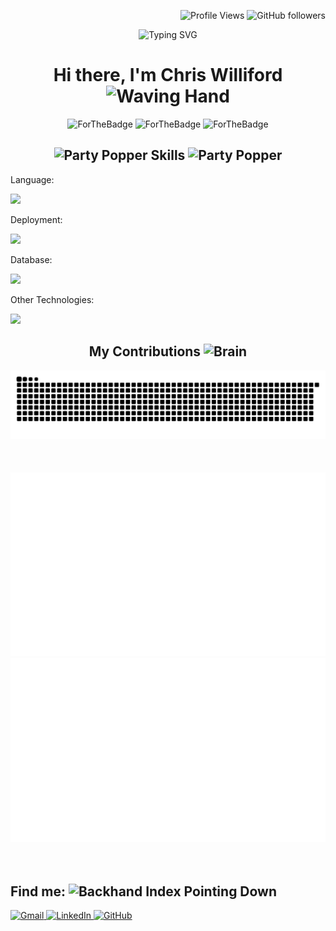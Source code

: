 <p align="right">
    <img alt="Profile Views" src="https://komarev.com/ghpvc/?username=AGiggleSniffer" />
    <img alt="GitHub followers" src="https://img.shields.io/github/followers/AGiggleSniffer.svg?style=social&label=Follow&maxAge=2592000" />
</p>

<p align="center">
  <img alt="Typing SVG" src="https://readme-typing-svg.demolab.com?font=Fira+Code&size=35&pause=1000&center=true&vCenter=true&random=false&width=700&lines=%E2%9A%A1+Full+Stack+Tech+%E2%9A%A1;%F0%9F%92%BB+Hardware+Expert+%F0%9F%92%BB;%F0%9F%8D%9C+Food+Enthusiast+%F0%9F%8D%9C;%F0%9F%92%9C+Indie+Game+Lover+%F0%9F%92%9C;%E2%9C%A8+Tech+Junkie+%E2%9C%A8"/>
</p>

<h1 align="center">
    Hi there, I'm Chris Williford <img src="https://raw.githubusercontent.com/Tarikul-Islam-Anik/Animated-Fluent-Emojis/master/Emojis/Hand%20gestures/Waving%20Hand.png" alt="Waving Hand" width="35" height="35" />
</h1>

<div align="center">
    <img alt="ForTheBadge" src="https://forthebadge.com/images/badges/contains-cat-gifs.svg"/>
    <img alt="ForTheBadge" src="http://ForTheBadge.com/images/badges/makes-people-smile.svg"/>
    <img alt="ForTheBadge" src="https://forthebadge.com/images/badges/contains-tasty-spaghetti-code.svg"/>
</div>

<h2 align="center">
    <img src="https://raw.githubusercontent.com/Tarikul-Islam-Anik/Animated-Fluent-Emojis/master/Emojis/Activities/Party%20Popper.png" alt="Party Popper" width="25" height="25" /> Skills <img src="https://raw.githubusercontent.com/Tarikul-Islam-Anik/Animated-Fluent-Emojis/master/Emojis/Activities/Party%20Popper.png" alt="Party Popper" width="25" height="25" />
</h2>
<p>
  Language:
</p>
<img src="https://skillicons.dev/icons?i=html,css,svg,js,py,cs,powershell,regex" />
<p>
  Deployment:
</p>
<img src="https://skillicons.dev/icons?i=github,git,bitbucket,docker,githubactions" />
<p>
  Database:
</p>
<img src="https://skillicons.dev/icons?i=postgres,sequelize,mysql,sqlite" />
<p>
  Other Technologies:
</p>
<img src="https://skillicons.dev/icons?i=windows,linux,raspberrypi,nodejs,npm,vite,threejs,react,redux,unity,postman,ps,visualstudio,vscode" />

<div align="center">
  <h2 align="center">
    My Contributions <img src="https://raw.githubusercontent.com/Tarikul-Islam-Anik/Animated-Fluent-Emojis/master/Emojis/Hand%20gestures/Brain.png" alt="Brain" width="25" height="25" />
  </h2>
  <picture>
    <source media="(prefers-color-scheme: dark)" srcset="https://github.com/AGiggleSniffer/AGiggleSniffer/blob/output/github-contribution-grid-snake-dark.svg" />
    <source media="(prefers-color-scheme: light)" srcset="https://github.com/AGiggleSniffer/AGiggleSniffer/blob/output/github-contribution-grid-snake.svg" />
    <img alt="github-snake" src="https://github.com/AGiggleSniffer/AGiggleSniffer/blob/output/github-contribution-grid-snake-dark.svg" />
  </picture>
</div>

<div align="center">
  <br/><br/><br/>
  <picture>
    <source media="(prefers-color-scheme: dark)" srcset="https://raw.githubusercontent.com/AGiggleSniffer/Readme-Info/master/generated/overview.svg#gh-dark-mode-only" />
    <source media="(prefers-color-scheme: light)" srcset="https://raw.githubusercontent.com/AGiggleSniffer/Readme-Info/master/generated/overview.svg#gh-light-mode-only" />
    <img alt="overview" src="https://raw.githubusercontent.com/AGiggleSniffer/Readme-Info/master/generated/overview.svg#gh-dark-mode-only" />
  </picture>
  <picture>
    <source media="(prefers-color-scheme: dark)" srcset="https://raw.githubusercontent.com/AGiggleSniffer/Readme-Info/master/generated/languages.svg#gh-dark-mode-only" />
    <source media="(prefers-color-scheme: light)" srcset="https://raw.githubusercontent.com/AGiggleSniffer/Readme-Info/master/generated/languages.svg#gh-light-mode-only" />
    <img alt="languages" src="https://raw.githubusercontent.com/AGiggleSniffer/Readme-Info/master/generated/languages.svg#gh-dark-mode-only" />
  </picture>
    <br/><br/><br/>
</div>

<h2>Find me: <img src="https://raw.githubusercontent.com/Tarikul-Islam-Anik/Animated-Fluent-Emojis/master/Emojis/Hand%20gestures/Backhand%20Index%20Pointing%20Down.png" alt="Backhand Index Pointing Down" width="25" height="25" /></h2>

<a href="mailto:cwilliford@gmail.com">
    <img alt="Gmail" src="https://img.shields.io/badge/Gmail-D14836?style=for-the-badge&logo=gmail&logoColor=white" />
</a>
<a href="https://www.linkedin.com/in/chris-williford-533442312/">
    <img alt="LinkedIn" src="https://img.shields.io/badge/LinkedIn-0077B5?style=for-the-badge&logo=linkedin&logoColor=white" />
</a>
<a href="https://github.com/AGiggleSniffer/">
    <img alt="GitHub" src="https://img.shields.io/badge/GitHub-100000?style=for-the-badge&logo=github&logoColor=white" />
</a>
